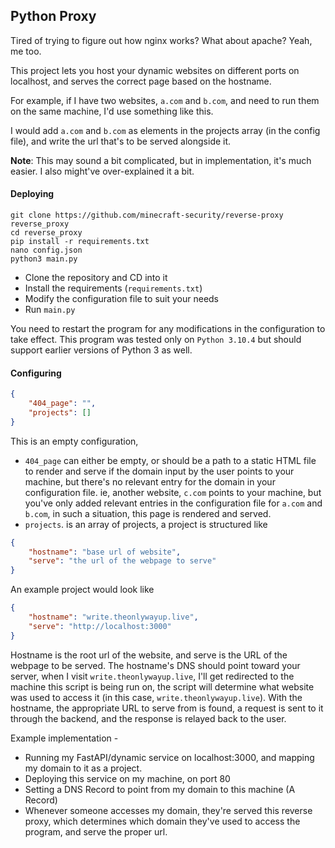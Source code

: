 ## Python Proxy

Tired of trying to figure out how nginx works? What about apache? Yeah, me too.

This project lets you host your dynamic websites on different ports on localhost, and serves the correct page based on the hostname. 

For example, if I have two websites, `a.com` and `b.com`, and need to run them on the same machine, I'd use something like this.

I would add `a.com` and `b.com` as elements in the projects array (in the config file), and write the url that's to be served alongside it.

**Note**: This may sound a bit complicated, but in implementation, it's much easier. I also might've over-explained it a bit.

#### Deploying

```
git clone https://github.com/minecraft-security/reverse-proxy reverse_proxy
cd reverse_proxy
pip install -r requirements.txt
nano config.json
python3 main.py
```

- Clone the repository and CD into it
- Install the requirements (`requirements.txt`)
- Modify the configuration file to suit your needs
- Run `main.py`

You need to restart the program for any modifications in the configuration to take effect. This program was tested only on `Python 3.10.4` but should support earlier versions of Python 3 as well.


#### Configuring

```json
{
    "404_page": "",
    "projects": []
}
```
This is an empty configuration,
- `404_page` can either be empty, or should be a path to a static HTML file to render and serve if the domain input by the user points to your machine, but there's no relevant entry for the domain in your configuration file. ie, another website, `c.com` points to your machine, but you've only added relevant entries in the configuration file for `a.com` and `b.com`, in such a situation, this page is rendered and served.
- `projects`. is an array of projects, a project is structured like
```json
{
    "hostname": "base url of website",
    "serve": "the url of the webpage to serve"
}
```
An example project would look like
```json
{
    "hostname": "write.theonlywayup.live",
    "serve": "http://localhost:3000"
}
```
Hostname is the root url of the website, and serve is the URL of the webpage to be served. The hostname's DNS should point toward your server, when I visit `write.theonlywayup.live`, I'll get redirected to the machine this script is being run on, the script will determine what website was used to access it (in this case, `write.theonlywayup.live`). With the hostname, the appropriate URL to serve from is found, a request is sent to it through the backend, and the response is relayed back to the user.

Example implementation -
- Running my FastAPI/dynamic service on localhost:3000, and mapping my domain to it as a project.
- Deploying this service on my machine, on port 80
- Setting a DNS Record to point from my domain to this machine (A Record)
- Whenever someone accesses my domain, they're served this reverse proxy, which determines which domain they've used to access the program, and serve the proper url.
